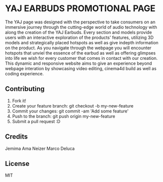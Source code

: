 # YAJ EARBUDS PROMOTIONAL PAGE
The YAJ page was designed with the perspective to take consumers on an immersive journey through the cutting-edge world of audio technology with along the creation of the YAJ Earbuds. Every section and models provide users with an interactive exploration of the products' features, utilizing 3D models and strategically placed hotspots as well as give indepth information on the product. As you navigate through the webpage you will encounter hotspots that unviel the essence of the earbud as well as offering glimpses into life we wish for every customer that comes in contact with our creation. This dynamic and responsive website aims to give an experience beyond webpage interation by showcasing video editing, cinema4d build as well as coding experience. 


## Contributing
1. Fork it!
2. Create your feature branch: git checkout -b my-new-feature
3. Commit your changes: git commit -am 'Add some feature'
4. Push to the branch: git push origin my-new-feature
5. Submit a pull request :D

## Credits

Jemima Ama Neizer
Marco Deluca


## License

MIT